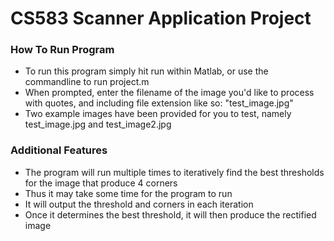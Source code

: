 # CS583 Scanner Application Project

### How To Run Program
- To run this program simply hit run within Matlab, or use the commandline to run project.m
- When prompted, enter the filename of the image you'd like to process with quotes, and including file extension like so: "test_image.jpg"
- Two example images have been provided for you to test, namely test_image.jpg and test_image2.jpg

### Additional Features
- The program will run multiple times to iteratively find the best thresholds for the image that produce 4 corners
- Thus it may take some time for the program to run
- It will output the threshold and corners in each iteration
- Once it determines the best threshold, it will then produce the rectified image
